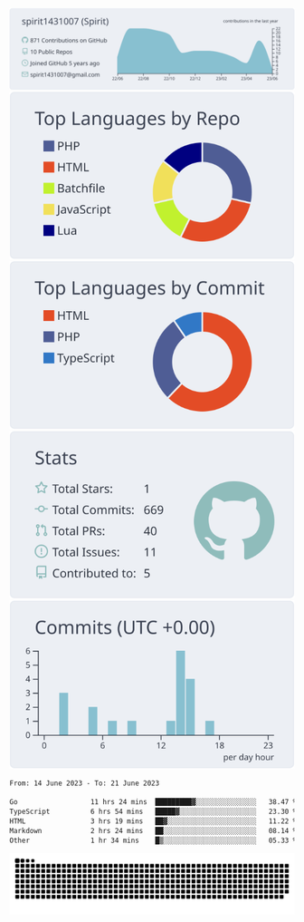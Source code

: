 [![](https://raw.githubusercontent.com/spirit1431007/spirit1431007/master/profile-summary-card-output/nord_bright/0-profile-details.svg)](https://git.io/spiritx)
[![](https://raw.githubusercontent.com/spirit1431007/spirit1431007/master/profile-summary-card-output/nord_bright/1-repos-per-language.svg)](https://git.io/spiritx) [![](https://raw.githubusercontent.com/spirit1431007/spirit1431007/master/profile-summary-card-output/nord_bright/2-most-commit-language.svg)](https://git.io/spiritx)
[![](https://raw.githubusercontent.com/spirit1431007/spirit1431007/master/profile-summary-card-output/nord_bright/3-stats.svg)](https://git.io/spiritx) [![](https://raw.githubusercontent.com/spirit1431007/spirit1431007/master/profile-summary-card-output/nord_bright/4-productive-time.svg)](https://git.io/spiritx)

<!--START_SECTION:waka-->

```txt
From: 14 June 2023 - To: 21 June 2023

Go                  11 hrs 24 mins  █████████▓░░░░░░░░░░░░░░░   38.47 %
TypeScript          6 hrs 54 mins   █████▓░░░░░░░░░░░░░░░░░░░   23.30 %
HTML                3 hrs 19 mins   ██▓░░░░░░░░░░░░░░░░░░░░░░   11.22 %
Markdown            2 hrs 24 mins   ██░░░░░░░░░░░░░░░░░░░░░░░   08.14 %
Other               1 hr 34 mins    █▒░░░░░░░░░░░░░░░░░░░░░░░   05.33 %
```

<!--END_SECTION:waka-->

![contribution](https://github.com/spirit1431007/spirit1431007/blob/output/github-contribution-grid-snake.svg)
